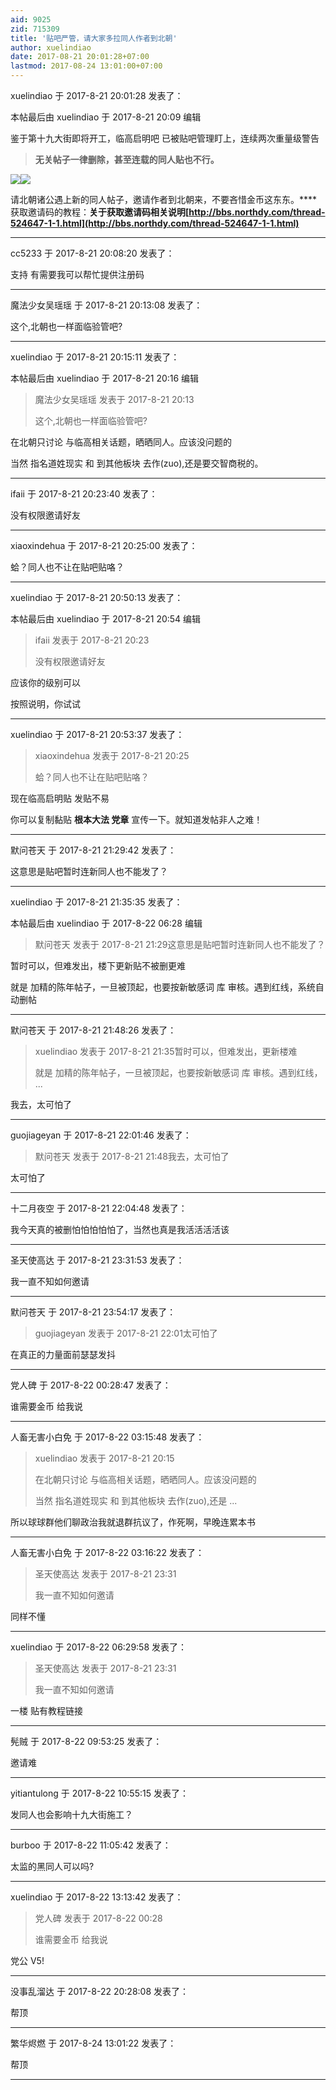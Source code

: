 ```yaml
---
aid: 9025
zid: 715309
title: '贴吧严管，请大家多拉同人作者到北朝'
author: xuelindiao
date: 2017-08-21 20:01:28+07:00
lastmod: 2017-08-24 13:01:00+07:00
---
```


xuelindiao 于 2017-8-21 20:01:28 发表了：

本帖最后由 xuelindiao 于 2017-8-21 20:09 编辑 

鉴于第十九大街即将开工，临高启明吧 已被贴吧管理盯上，连续两次重量级警告


> 
> **无关帖子一律删除，甚至连载的同人贴也不行。**



![](https://mirrors.tuna.tsinghua.edu.cn/osdn/lgqm/72877/200709bhhl0lbq5f0hf5h5.jpg)![](https://mirrors.tuna.tsinghua.edu.cn/osdn/lgqm/72877/200722ywwapxw3crxt6rc9.jpg)

请北朝诸公遇上新的同人帖子，邀请作者到北朝来，不要吝惜金币这东东。****获取邀请码的教程：**关于获取邀请码相关说明[http://bbs.northdy.com/thread-524647-1-1.html](http://bbs.northdy.com/thread-524647-1-1.html)**

---------

cc5233 于 2017-8-21 20:08:20 发表了：

支持 有需要我可以帮忙提供注册码

---------

魔法少女吴瑶瑶 于 2017-8-21 20:13:08 发表了：

这个,北朝也一样面临验管吧?

---------

xuelindiao 于 2017-8-21 20:15:11 发表了：

本帖最后由 xuelindiao 于 2017-8-21 20:16 编辑 


> 
> 魔法少女吴瑶瑶 发表于 2017-8-21 20:13
> 
> 这个,北朝也一样面临验管吧?



在北朝只讨论 与临高相关话题，晒晒同人。应该没问题的

当然 指名道姓现实 和 到其他板块 去作(zuo),还是要交智商税的。

---------

ifaii 于 2017-8-21 20:23:40 发表了：

没有权限邀请好友

---------

xiaoxindehua 于 2017-8-21 20:25:00 发表了：

蛤？同人也不让在贴吧贴咯？

---------

xuelindiao 于 2017-8-21 20:50:13 发表了：

本帖最后由 xuelindiao 于 2017-8-21 20:54 编辑 


> 
> ifaii 发表于 2017-8-21 20:23
> 
> 没有权限邀请好友



应该你的级别可以

按照说明，你试试

---------

xuelindiao 于 2017-8-21 20:53:37 发表了：

> xiaoxindehua 发表于 2017-8-21 20:25
> 
> 蛤？同人也不让在贴吧贴咯？



现在临高启明贴 发贴不易

你可以复制黏贴 **根本大法 党章** 宣传一下。就知道发帖非人之难！

---------

默问苍天 于 2017-8-21 21:29:42 发表了：

这意思是贴吧暂时连新同人也不能发了？

---------

xuelindiao 于 2017-8-21 21:35:35 发表了：

本帖最后由 xuelindiao 于 2017-8-22 06:28 编辑 


> 
> 默问苍天 发表于 2017-8-21 21:29这意思是贴吧暂时连新同人也不能发了？



暂时可以，但难发出，楼下更新贴不被删更难

就是 加精的陈年帖子，一旦被顶起，也要按新敏感词 库 审核。遇到红线，系统自动删帖

---------

默问苍天 于 2017-8-21 21:48:26 发表了：

> xuelindiao 发表于 2017-8-21 21:35暂时可以，但难发出，更新楼难
> 
> 就是 加精的陈年帖子，一旦被顶起，也要按新敏感词 库 审核。遇到红线， ...



我去，太可怕了

---------

guojiageyan 于 2017-8-21 22:01:46 发表了：

> 默问苍天 发表于 2017-8-21 21:48我去，太可怕了



太可怕了

---------

十二月夜空 于 2017-8-21 22:04:48 发表了：

我今天真的被删怕怕怕怕怕了，当然也真是我活活活活该

---------

圣天使高达 于 2017-8-21 23:31:53 发表了：

我一直不知如何邀请

---------

默问苍天 于 2017-8-21 23:54:17 发表了：

> guojiageyan 发表于 2017-8-21 22:01太可怕了



在真正的力量面前瑟瑟发抖

---------

党人碑 于 2017-8-22 00:28:47 发表了：

谁需要金币 给我说

---------

人畜无害小白免 于 2017-8-22 03:15:48 发表了：

> xuelindiao 发表于 2017-8-21 20:15
> 
> 在北朝只讨论 与临高相关话题，晒晒同人。应该没问题的
> 
> 当然 指名道姓现实 和 到其他板块 去作(zuo),还是 ...



所以球球群他们聊政治我就退群抗议了，作死啊，早晚连累本书

---------

人畜无害小白免 于 2017-8-22 03:16:22 发表了：

> 圣天使高达 发表于 2017-8-21 23:31
> 
> 我一直不知如何邀请



同样不懂

---------

xuelindiao 于 2017-8-22 06:29:58 发表了：

> 圣天使高达 发表于 2017-8-21 23:31
> 
> 我一直不知如何邀请



一楼 贴有教程链接

---------

髡贼 于 2017-8-22 09:53:25 发表了：

邀请难

---------

yitiantulong 于 2017-8-22 10:55:15 发表了：

发同人也会影响十九大街施工？

---------

burboo 于 2017-8-22 11:05:42 发表了：

太监的黑同人可以吗?

---------

xuelindiao 于 2017-8-22 13:13:42 发表了：

> 党人碑 发表于 2017-8-22 00:28
> 
> 谁需要金币 给我说



党公 V5!

---------

没事乱溜达 于 2017-8-22 20:28:08 发表了：

帮顶

---------

繁华烬燃 于 2017-8-24 13:01:22 发表了：

帮顶

---------

